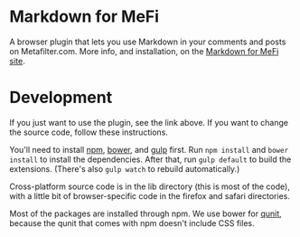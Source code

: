 Markdown for MeFi
=================
A browser plugin that lets you use Markdown in your comments and posts on Metafilter.com. More info, and installation, on the [Markdown for MeFi site][md4mefi].

Development
===========
If you just want to use the plugin, see the link above. If you want to change the source code, follow these instructions.

You'll need to install [npm][], [bower][], and [gulp][] first. Run `npm install` and `bower install` to install the dependencies. After that, run `gulp default` to build the extensions. (There's also `gulp watch` to rebuild automatically.)

Cross-platform source code is in the lib directory (this is most of the code), with a little bit of browser-specific code in the firefox and safari directories.

Most of the packages are installed through npm. We use bower for [qunit][], because the qunit that comes with npm doesn't include CSS files.

[md4mefi]: http://evan-dickinson.github.io/md4mefi/
[npm]: https://www.npmjs.com
[gulp]: http://gulpjs.com
[bower]: http://bower.io
[qunit]: http://qunitjs.com



